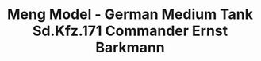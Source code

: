 ---
layout: product
title: "Meng Model - German Medium Tank Sd.Kfz.171 Commander Ernst Barkmann"
price: "9000" 
desc: "N/A"
img_path: "/assets/img/MM-ES-003.webp"
brand: "N/A"
available: false
special_offer: false
new: false
soon: false
cat: "010000"
subcat: "011000"
subsubcat: "0N/A"
sifra: "MM-ES-003"
popular: false
---